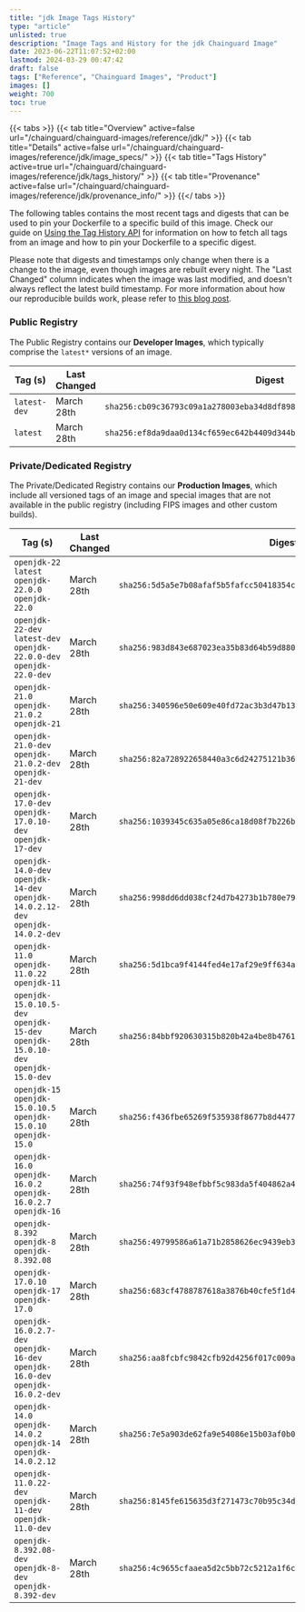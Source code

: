 ```yaml
---
title: "jdk Image Tags History"
type: "article"
unlisted: true
description: "Image Tags and History for the jdk Chainguard Image"
date: 2023-06-22T11:07:52+02:00
lastmod: 2024-03-29 00:47:42
draft: false
tags: ["Reference", "Chainguard Images", "Product"]
images: []
weight: 700
toc: true
---
```


{{< tabs >}}
{{< tab title="Overview" active=false url="/chainguard/chainguard-images/reference/jdk/" >}}
{{< tab title="Details" active=false url="/chainguard/chainguard-images/reference/jdk/image_specs/" >}}
{{< tab title="Tags History" active=true url="/chainguard/chainguard-images/reference/jdk/tags_history/" >}}
{{< tab title="Provenance" active=false url="/chainguard/chainguard-images/reference/jdk/provenance_info/" >}}
{{</ tabs >}}

The following tables contains the most recent tags and digests that can be used to pin your Dockerfile to a specific build of this image. Check our guide on [Using the Tag History API](/chainguard/chainguard-images/using-the-tag-history-api/) for information on how to fetch all tags from an image and how to pin your Dockerfile to a specific digest.

Please note that digests and timestamps only change when there is a change to the image, even though images are rebuilt every night. The "Last Changed" column indicates when the image was last modified, and doesn't always reflect the latest build timestamp. For more information about how our reproducible builds work, please refer to [this blog post](https://www.chainguard.dev/unchained/reproducing-chainguards-reproducible-image-builds).

### Public Registry
The Public Registry contains our **Developer Images**, which typically comprise the `latest*` versions of an image.

| Tag (s)       | Last Changed | Digest                                                                    |
|---------------|--------------|---------------------------------------------------------------------------|
|  `latest-dev` | March 28th   | `sha256:cb09c36793c09a1a278003eba34d8df898af3d241cbe0a8adb26a5dfdb858633` |
|  `latest`     | March 28th   | `sha256:ef8da9daa0d134cf659ec642b4409d344bf483592847abdc8d1edcdaf65bd28e` |


### Private/Dedicated Registry
The Private/Dedicated Registry contains our **Production Images**, which include all versioned tags of an image and special images that are not available in the public registry (including FIPS images and other custom builds).

| Tag (s)                                                                            | Last Changed | Digest                                                                    |
|------------------------------------------------------------------------------------|--------------|---------------------------------------------------------------------------|
|  `openjdk-22` `latest` `openjdk-22.0.0` `openjdk-22.0`                             | March 28th   | `sha256:5d5a5e7b08afaf5b5fafcc50418354cb268de59fcd8b813b686ea84f8d4244cf` |
|  `openjdk-22-dev` `latest-dev` `openjdk-22.0.0-dev` `openjdk-22.0-dev`             | March 28th   | `sha256:983d843e687023ea35b83d64b59d88002b0aacdf1aa89494f2fe8376a080a2c7` |
|  `openjdk-21.0` `openjdk-21.0.2` `openjdk-21`                                      | March 28th   | `sha256:340596e50e609e40fd72ac3b3d47b13e58d44a242db8163911cab6cf7a2e5570` |
|  `openjdk-21.0-dev` `openjdk-21.0.2-dev` `openjdk-21-dev`                          | March 28th   | `sha256:82a728922658440a3c6d24275121b36d2ff3d9d9f22bace5aacfc76905634870` |
|  `openjdk-17.0-dev` `openjdk-17.0.10-dev` `openjdk-17-dev`                         | March 28th   | `sha256:1039345c635a05e86ca18d08f7b226b3479006934469b968fdc20d593a4f992d` |
|  `openjdk-14.0-dev` `openjdk-14-dev` `openjdk-14.0.2.12-dev` `openjdk-14.0.2-dev`  | March 28th   | `sha256:998dd6dd038cf24d7b4273b1b780e7986ffb4bbee633e40630cf02ff16bc6b47` |
|  `openjdk-11.0` `openjdk-11.0.22` `openjdk-11`                                     | March 28th   | `sha256:5d1bca9f4144fed4e17af29e9ff634a65326bb29a3b4f87d3fd952ba80f577a4` |
|  `openjdk-15.0.10.5-dev` `openjdk-15-dev` `openjdk-15.0.10-dev` `openjdk-15.0-dev` | March 28th   | `sha256:84bbf920630315b820b42a4be8b47618ee350d135817b73226e03648d1c3b4bf` |
|  `openjdk-15` `openjdk-15.0.10.5` `openjdk-15.0.10` `openjdk-15.0`                 | March 28th   | `sha256:f436fbe65269f535938f8677b8d44779429d8a8543a657b8c7f2f25de75be20a` |
|  `openjdk-16.0` `openjdk-16.0.2` `openjdk-16.0.2.7` `openjdk-16`                   | March 28th   | `sha256:74f93f948efbbf5c983da5f404862a4505418ec6403c2cc07668e8d4a3e35883` |
|  `openjdk-8.392` `openjdk-8` `openjdk-8.392.08`                                    | March 28th   | `sha256:49799586a61a71b2858626ec9439eb3491399f0ad18ad26bd5169f6dcd74b538` |
|  `openjdk-17.0.10` `openjdk-17` `openjdk-17.0`                                     | March 28th   | `sha256:683cf4788787618a3876b40cfe5f1d444536548032b4bca62171b0767380da3e` |
|  `openjdk-16.0.2.7-dev` `openjdk-16-dev` `openjdk-16.0-dev` `openjdk-16.0.2-dev`   | March 28th   | `sha256:aa8fcbfc9842cfb92d4256f017c009a33fa6acef6e016e1d4c9c43f61a124bf1` |
|  `openjdk-14.0` `openjdk-14.0.2` `openjdk-14` `openjdk-14.0.2.12`                  | March 28th   | `sha256:7e5a903de62fa9e54086e15b03af0b0103ce538666e2fa57466271f5a066ed7b` |
|  `openjdk-11.0.22-dev` `openjdk-11-dev` `openjdk-11.0-dev`                         | March 28th   | `sha256:8145fe615635d3f271473c70b95c34da2716e068c4c2a21c18faa250a91ebb85` |
|  `openjdk-8.392.08-dev` `openjdk-8-dev` `openjdk-8.392-dev`                        | March 28th   | `sha256:4c9655cfaaea5d2c5bb72c5212a1f6c9cc41857514e4decbd7f4b9babb4fae93` |

